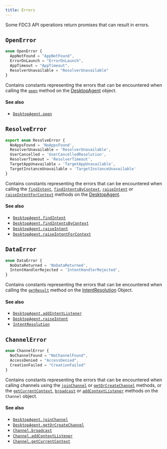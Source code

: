 ```yaml
---
title: Errors
---
```


Some FDC3 API operations return promises that can result in errors.

## `OpenError`

```typescript
enum OpenError {
  AppNotFound = "AppNotFound",
  ErrorOnLaunch = "ErrorOnLaunch",
  AppTimeout = "AppTimeout",
  ResolverUnavailable = "ResolverUnavailable"
}
```

Contains constants representing the errors that can be encountered when calling the [`open`](DesktopAgent#open) method on the [DesktopAgent](DesktopAgent) object.

#### See also
* [`DesktopAgent.open`](DesktopAgent#open)

## `ResolveError`

```typescript
export enum ResolveError {
  NoAppsFound = 'NoAppsFound',
  ResolverUnavailable = 'ResolverUnavailable',
  UserCancelled = 'UserCancelledResolution',
  ResolverTimeout = 'ResolverTimeout',
  TargetAppUnavailable = 'TargetAppUnavailable',
  TargetInstanceUnavailable = 'TargetInstanceUnavailable'
}
```

Contains constants representing the errors that can be encountered when calling the [`findIntent`](DesktopAgent#findintent), [`findIntentsByContext`](DesktopAgent#findintentsbycontext), [`raiseIntent`](DesktopAgent#raiseintent) or [`raiseIntentForContext`](DesktopAgent#raiseintentforcontext) methods on the [DesktopAgent](DesktopAgent).

#### See also
* [`DesktopAgent.findIntent`](DesktopAgent#findintent)
* [`DesktopAgent.findIntentsByContext`](DesktopAgent#findintentsbycontext)
* [`DesktopAgent.raiseIntent`](DesktopAgent#raiseintent)
* [`DesktopAgent.raiseIntentForContext`](DesktopAgent#raiseintentforcontext)

## `DataError`

```typescript
enum DataError {
  NoDataReturned = 'NoDataReturned',
  IntentHandlerRejected = 'IntentHandlerRejected',
}
```

Contains constants representing the errors that can be encountered when calling the [`getResult`](DesktopAgent#findintent) method on the [IntentResolution](Metadata#intentresolution) Object.

#### See also
* [`DesktopAgent.addIntentListener`](DesktopAgent#addintentlistener)
* [`DesktopAgent.raiseIntent`](DesktopAgent#raiseintent)
* [`IntentResolution`](Metadata#intentresolution)

## `ChannelError`

```typescript
enum ChannelError {
  NoChannelFound = "NoChannelFound",
  AccessDenied = "AccessDenied",
  CreationFailed = "CreationFailed"
}
```

Contains constants representing the errors that can be encountered when calling channels using the [`joinChannel`](DesktopAgent#joinchannel) or [`getOrCreateChannel`](DesktopAgent#getorcreatechannel) methods, or the [`getCurrentContext`](Channel#getcurrentcontext), [`broadcast`](Channel#broadcast) or [`addContextListener`](Channel#addcontextlistener) methods on the `Channel` object.

#### See also
* [`DesktopAgent.joinChannel`](DesktopAgent#joincannel)
* [`DesktopAgent.getOrCreateChannel`](DesktopAgent#getorcreatechannel)
* [`Channel.broadcast`](Channel#broadcast)
* [`Channel.addContextListener`](Channel#addcontextlistener)
* [`Channel.getCurrentContext`](Channel#getcurrentcontext)

